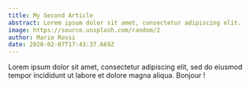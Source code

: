 ```yaml
---
title: My Second Article
abstract: Lorem ipsum dolor sit amet, consectetur adipiscing elit.
image: https://source.unsplash.com/random/2
author: Mario Rossi
date: 2020-02-07T17:43:37.669Z
---
```


Lorem ipsum dolor sit amet, consectetur adipiscing elit, sed do eiusmod tempor incididunt ut labore et dolore magna aliqua. Bonjour !
